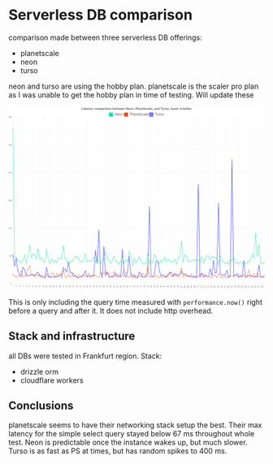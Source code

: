 # Serverless DB comparison

comparison made between three serverless DB offerings:

- planetscale
- neon
- turso

neon and turso are using the hobby plan.
planetscale is the scaler pro plan as I was unable to get the hobby plan in time of testing. Will update these

![comparison](chart.png)

This is only including the query time measured with `performance.now()` right before a query and after it. It does not include http overhead.

## Stack and infrastructure

all DBs were tested in Frankfurt region.
Stack:

- drizzle orm
- cloudflare workers

## Conclusions

planetscale seems to have their networking stack setup the best. Their max latency for the simple select query stayed below 67 ms throughout whole test.
Neon is predictable once the instance wakes up, but much slower.
Turso is as fast as PS at times, but has random spikes to 400 ms.
